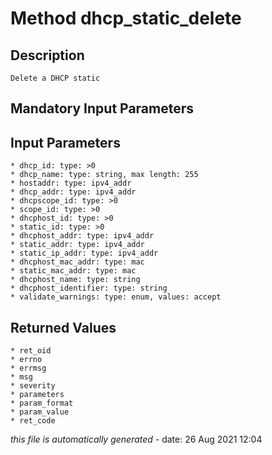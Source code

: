 # Method dhcp_static_delete

## Description
	Delete a DHCP static

## Mandatory Input Parameters

## Input Parameters
	* dhcp_id: type: >0
	* dhcp_name: type: string, max length: 255
	* hostaddr: type: ipv4_addr
	* dhcp_addr: type: ipv4_addr
	* dhcpscope_id: type: >0
	* scope_id: type: >0
	* dhcphost_id: type: >0
	* static_id: type: >0
	* dhcphost_addr: type: ipv4_addr
	* static_addr: type: ipv4_addr
	* static_ip_addr: type: ipv4_addr
	* dhcphost_mac_addr: type: mac
	* static_mac_addr: type: mac
	* dhcphost_name: type: string
	* dhcphost_identifier: type: string
	* validate_warnings: type: enum, values: accept

## Returned Values
	* ret_oid
	* errno
	* errmsg
	* msg
	* severity
	* parameters
	* param_format
	* param_value
	* ret_code


*this file is automatically generated* - date: 26 Aug 2021 12:04